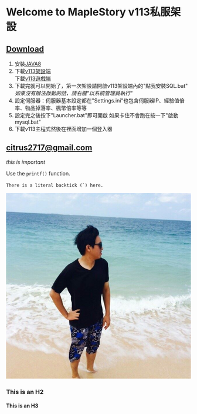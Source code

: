 # Welcome to MapleStory v113私服架設

## [Download](https://goo.gl/va11Yz "title")
1. 安裝[JAVA8](https://goo.gl/XmoJS2)
2. 下載[v113架設端](https://goo.gl/Q3sGgJ)\
下載[v113遊戲端](https://goo.gl/WYgPq7)
3. 下載完就可以開始了，第一次架設請開啟v113架設端內的"點我安裝SQL.bat"\
*如果沒有辦法啟動的話，請右鍵"以系統管理員執行"*
4. 設定伺服器：伺服器基本設定都在"Settings.ini"也包含伺服器IP、經驗值倍率、物品掉落率、楓幣倍率等等
5. 設定完之後按下"Launcher.bat"即可開啟 如果卡住不會跑在按一下"啟動mysql.bat"
6. 下載v113主程式然後在裡面增加一個登入器
## <citrus2717@gmail.com>
  
  *this is important*
  
  Use the `printf()` function.
  
  ``There is a literal backtick (`) here.``
  
  ![Author](author.jpg)
  

### This is an H2

#### This is an H3
